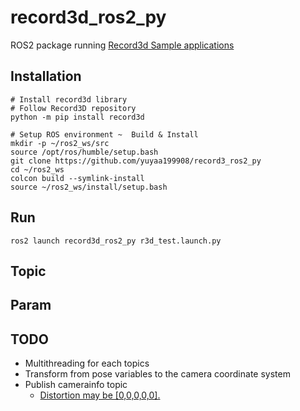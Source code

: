 # record3d_ros2_py
ROS2 package running [Record3d Sample applications](https://github.com/marek-simonik/record3d)
## Installation
~~~
# Install record3d library
# Follow Record3D repository
python -m pip install record3d

# Setup ROS environment ~  Build & Install
mkdir -p ~/ros2_ws/src
source /opt/ros/humble/setup.bash
git clone https://github.com/yuyaa199908/record3_ros2_py
cd ~/ros2_ws
colcon build --symlink-install
source ~/ros2_ws/install/setup.bash
~~~ 
## Run
~~~
ros2 launch record3d_ros2_py r3d_test.launch.py
~~~
## Topic
## Param
## TODO
- Multithreading for each topics
- Transform from pose variables to the camera coordinate system
- Publish camerainfo topic
    - [Distortion may be [0,0,0,0,0].](https://github.com/marek-simonik/record3d/issues/88#issuecomment-2282194000)